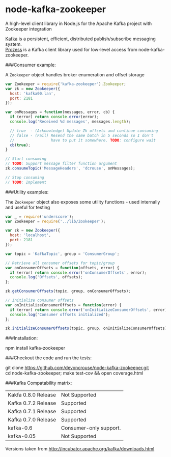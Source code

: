node-kafka-zookeeper
=======

A high-level client library in Node.js for the Apache Kafka project with Zookeeper integration

[Kafka](http://incubator.apache.org/kafka/index.html) is a persistent, efficient, distributed publish/subscribe messaging system.  
[Prozess](https://github.com/cainus/Prozess) is a Kafka client library used for low-level access from node-kafka-zookeeper.

###Consumer example:

A `Zookeeper` object handles broker enumeration and offset storage
```javascript
var Zookeeper = require('kafka-zookeeper').Zookeeper;
var zk = new Zookeeper({
  host: 'kafka00.lan',
  port: 2181
});

var onMessages = function(messages, error, cb) {
  if (error) return console.error(error);
  console.log('Received %d messages', messages.length);

  // true  - (Acknowledge) Update Zk offsets and continue consuming
  // false - (Fail) Resend the same batch in 5 seconds so I don't
  //                have to put it somewhere. TODO: configure wait
  cb(true);
}

// Start consuming
// TODO: Support message filter function argument
zk.consumeTopic('MessageHeaders', 'dcrouse', onMessages);

// Stop consuming
// TODO: Implement

```

###Utility examples:

The `Zookeeper` object also exposes some utility functions - used internally and useful for testing
```javascript
var _ = require('underscore');
var Zookeeper = require('../lib/Zookeeper');

var zk = new Zookeeper({
  host: 'localhost',
  port: 2181
});

var topic = 'KafkaTopic', group = 'ConsumerGroup';

// Retrieve all consumer offsets for topic/group
var onConsumerOffsets = function(offsets, error) {
  if (error) return console.error('onConsumerOffsets', error);
  console.log('Offsets', offsets);
};

zk.getConsumerOffsets(topic, group, onConsumerOffsets);

// Initialize consumer offsets
var onInitializeConsumerOffsets = function(error) {
  if (error) return console.error('onInitializeConsumerOffsets', error);
  console.log('Consumer offsets initialized');
};

zk.initializeConsumerOffsets(topic, group, onInitializeConsumerOffsets);
```

###Installation:

  npm install kafka-zookeeper

###Checkout the code and run the tests:

  git clone https://github.com/devoncrouse/node-kafka-zookeeper.git  
  cd node-kafka-zookeeper; make test-cov && open coverage.html

###Kafka Compatability matrix:

<table>
  <tr>
     <td>Kakfa 0.8.0 Release</td><td>Not Supported</td>
  </tr>
  <tr>
    <td>Kafka 0.7.2 Release</td><td>Supported</td>
  <tr>
    <td>Kafka 0.7.1 Release</td><td>Supported</td>
  <tr>
    <td>Kafka 0.7.0 Release</td><td>Supported</td>
  <tr>
    <td>kafka-0.6</td><td>Consumer-only support.</td>
  <tr>
    <td>kafka-0.05</td><td>Not Supported</td>
</table>

Versions taken from http://incubator.apache.org/kafka/downloads.html
